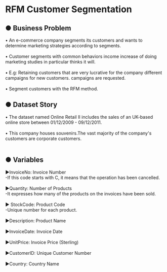 # RFM Customer Segmentation 
## ● Business Problem<br/>
• An e-commerce company segments its customers and wants to determine marketing strategies according to segments.<br/><br/>
• Customer segments with common behaviors income increase of doing marketing studies in particular thinks it will.<br/><br/>
• E.g: Retaining customers that are very lucrative for the company different campaigns for new customers. campaigns are requested.<br/><br/>
• Segment customers with the RFM method.
## ● Dataset Story <br/>
• The dataset named Online Retail II includes the sales of an UK-based online store between 01/12/2009 - 09/12/2011.<br/><br/>
• This company houses souvenirs.The vast majority of the company's customers are corporate customers.<br/><br/>
## ● Variables <br/>
▶InvoiceNo: Invoice Number <br/>
 -If this code starts with C, it means that the operation has been cancelled.<br/><br/>
 ▶Quantity: Number of Products<br/>
-It expresses how many of the products on the invoices have been sold.<br/><br/>
▶ StockCode: Product Code <br/>
-Unique number for each product.<br/><br/>
▶Description: Product Name<br/><br/>
▶InvoiceDate: Invoice Date<br/><br/>
▶UnitPrice: Invoice Price (Sterling)<br/><br/>
▶CustomerID: Unique Customer Number<br/><br/>
▶Country: Country Name<br/><br/>
